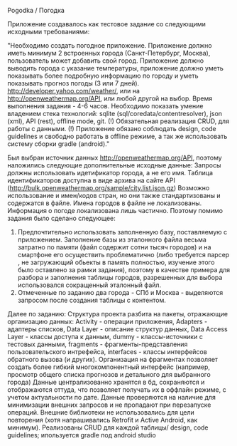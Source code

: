 Pogodka / Погодка

Приложение создавалось как тестовое задание со следующими исходными требованиями:

"Необходимо создать погодное приложение. Приложение должно иметь минимум 2 встроенных города (Санкт-Петербург, Москва), пользователь может добавить свой город. Приложение должно выводить города с указание температуры, приложение должно уметь показывать более подробную информацию по городу и уметь показывать прогноз погоды (3 или 7 дней). http://developer.yahoo.com/weather/, или на http://openweathermap.org/API, или любой другой на выбор.
Время выполнения задания - 4-6 часов.
Необходимо показать умение владением стека технологий: sqlite (sql/coredata/contentresolver), json (xml), API (rest), offline mode, git.
(!) Обязательная реализация CRUD, для работы с данными.
(!) Приложение обязано соблюдать design, code guidelines и свободно работать в offline режиме, а так же использовать систему сборки gradle (android)."

Был выбран источник данных http://openweathermap.org/API, поэтому наложились следующие дополнительные исходные данные:
Запросы должны использовать идетификатор города, а не его имя. Таблица идентификаторов доступна в виде архива на сайте API (http://bulk.openweathermap.org/sample/city.list.json.gz)
Возможно использование и имен/кодов стран, но они также стандартизованы и содержатся в файле. Имена городов в файле не локализованы. Информация о погоде
локализована лишь частично. Поэтому помимо задания было сделано следующее:
1) Предпочтительно использовать заполненную базу, поставляемую с приложением. Заполнение базы из эталонного файла весьма затратно по памяти 
(файл содержит сотни тысяч городов) и на смартфоне его осуществить проблематично (либо требуется парсер , не загружающий обьекты в память
полностью, изучение этого было оставлено за рамки задания), поэтому в качестве примера для разбора и заполнения таблицы городов, разрешенных для выбора 
использовался сокращенный эталонный файл.
2) Отмеченные по заданию два города - СПб и Москва - выделяются запросом после создания таблицы с контентом.

Далее по заданию:
Структура проекта разбита на пакеты, отражающие организацию данных: Activity - операции приложения, Adapters - адаптеры списков, Data Layer - описание структур данных,
Data Access Layer - классы доступа к данным, dummy - классы-источники с тестовых данными, fragments - фрагменты-представления пользовательского интрефейса, 
interfaces - классы интерфейсов обратного вызова (и других).
Организация на фрагментах позволяет создать более гибкий многокомпонентный интерфейс (например, просмотр общего списка прогнозов и детального для выбранного города)
Данные централизованно хранятся в бд, сохраняются и отображаются оттуда, что позволяет получать их в оффлайн режиме, с учетом актуальности по дате.
Данные проверяются на наличие для минимизации внешних запросов и не пропадают при перезапуске операций.
Внешние библиотеки не использовались для цели повторения (хотя напрашивались Retrofit и Active Android, как минимум).
Реализованы CRUD для каждой таблицы/ design, code guidelines; ипользуется gradle под android studio




